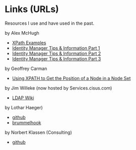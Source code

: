 # Links (URLs)

Resources I use and have used in the past.

 by Alex McHugh
 - [XPath Examples](https://community.microfocus.com/cyberres/netiq-identity-governance-administration/idm/w/identity_mgr_tips/16495/xpath-examples)
 - [Identity Manager Tips & Information Part 1](https://community.microfocus.com/cyberres/iga/idm/w/tips/16484/delving-into-and-beyond-the-current-op-part-1)
 - [Identity Manager Tips & Information Part 2](https://community.microfocus.com/cyberres/iga/idm/w/tips/16491/delving-into-and-beyond-the-current-op---part-2)
 - [Identity Manager Tips & Information Part 3](https://community.microfocus.com/cyberres/iga/idm/w/tips/16493/delving-into-and-beyond-the-current-op-part-3)

 by Geoffrey Carman 
 - [Using XPATH to Get the Position of a Node in a Node Set](https://community.microfocus.com/cyberres/netiq-identity-governance-administration/idm/w/identity_mgr_tips/3801/using-xpath-to-get-the-position-of-a-node-in-a-node-set)

by Jim Willeke (now hosted by  Services.cisus.com)
- [LDAP Wiki](https://ldapwiki.com/wiki/)

by Lothar Haeger)
- [github](https://github.com/lhaeger)
- [brummelhook](https://www.brummelhook.com/)

by Norbert Klassen (Consulting)
- [github](https://github.com/klasen)

